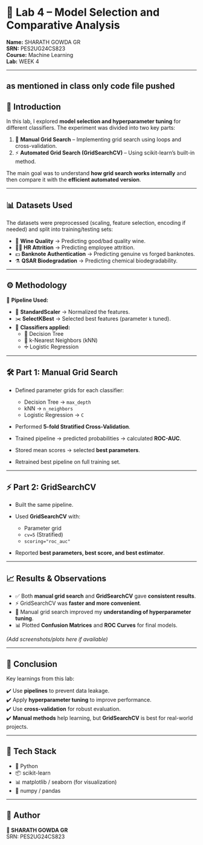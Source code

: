 # 🧪 Lab 4 – Model Selection and Comparative Analysis  

**Name:** SHARATH GOWDA GR  
**SRN:** PES2UG24CS823  
**Course:** Machine Learning  
**Lab:** WEEK 4  

---
as mentioned in class only code file pushed
---

## 📖 Introduction  
In this lab, I explored **model selection and hyperparameter tuning** for different classifiers. The experiment was divided into two key parts:  

1. 🔄 **Manual Grid Search** – Implementing grid search using loops and cross-validation.  
2. ⚡ **Automated Grid Search (GridSearchCV)** – Using scikit-learn’s built-in method.  

The main goal was to understand **how grid search works internally** and then compare it with the **efficient automated version**.  

---

## 📊 Datasets Used  
The datasets were preprocessed (scaling, feature selection, encoding if needed) and split into training/testing sets:  

- 🍷 **Wine Quality** → Predicting good/bad quality wine.  
- 🧑‍💼 **HR Attrition** → Predicting employee attrition.  
- 💵 **Banknote Authentication** → Predicting genuine vs forged banknotes.  
- ⚗️ **QSAR Biodegradation** → Predicting chemical biodegradability.  

---

## ⚙️ Methodology  

🔗 **Pipeline Used:**  

- 📏 **StandardScaler** → Normalized the features.  
- ✂️ **SelectKBest** → Selected best features (parameter `k` tuned).  
- 🤖 **Classifiers applied:**  
  - 🌳 Decision Tree  
  - 👥 k-Nearest Neighbors (kNN)  
  - ➗ Logistic Regression  

---

## 🛠️ Part 1: Manual Grid Search  

- Defined parameter grids for each classifier:  
  - Decision Tree → `max_depth`  
  - kNN → `n_neighbors`  
  - Logistic Regression → `C`  

- Performed **5-fold Stratified Cross-Validation**.  
- Trained pipeline → predicted probabilities → calculated **ROC-AUC**.  
- Stored mean scores → selected **best parameters**.  
- Retrained best pipeline on full training set.  

---

## ⚡ Part 2: GridSearchCV  

- Built the same pipeline.  
- Used **GridSearchCV** with:  
  - Parameter grid  
  - `cv=5` (Stratified)  
  - `scoring="roc_auc"`  

- Reported **best parameters, best score, and best estimator**.  

---

## 📈 Results & Observations  

- ✅ Both **manual grid search** and **GridSearchCV** gave **consistent results**.  
- ⚡ GridSearchCV was **faster and more convenient**.  
- 🧠 Manual grid search improved my **understanding of hyperparameter tuning**.  
- 📊 Plotted **Confusion Matrices** and **ROC Curves** for final models.  

*(Add screenshots/plots here if available)*  

---

## 🏁 Conclusion  

Key learnings from this lab:  

✔️ Use **pipelines** to prevent data leakage.  
✔️ Apply **hyperparameter tuning** to improve performance.  
✔️ Use **cross-validation** for robust evaluation.  
✔️ **Manual methods** help learning, but **GridSearchCV** is best for real-world projects.  

---

## 🚀 Tech Stack  

- 🐍 Python  
- 📦 scikit-learn  
- 📊 matplotlib / seaborn (for visualization)  
- 🔢 numpy / pandas  


---

## 📌 Author  
**👤 SHARATH GOWDA GR**  
SRN: PES2UG24CS823  
